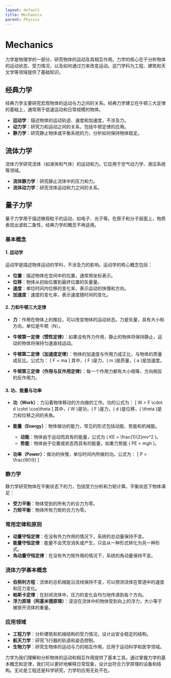 ```yaml
---
layout: default
title: Mechanics
parent: Physics
---
```


# Mechanics

力学是物理学的一部分，研究物体的运动及其相互作用。力学的核心在于分析物体的运动状态、受力情况，以及如何通过力来改变运动。这门学科为工程、建筑和天文学等领域提供了基础知识。

## 经典力学
经典力学主要研究宏观物体的运动与力之间的关系。经典力学建立在牛顿三大定律的基础上，通常用于低速运动和日常规模的物体。

- **运动学**：描述物体的运动轨迹、速度和加速度，不涉及力。
- **动力学**：研究力和运动之间的关系，包括牛顿定律的应用。
- **静力学**：研究静止物体或平衡系统的力，分析如何保持物体稳定。

## 流体力学
流体力学研究流体（如液体和气体）的运动和力。它应用于空气动力学、液压系统等领域。

- **流体静力学**：研究静止流体中的压力和力。
- **流体动力学**：研究流体运动和力之间的关系。

## 量子力学

量子力学用于描述微观粒子的运动，如电子、光子等。在原子和分子层面上，物质表现出波粒二象性，经典力学的概念不再适用。

### 基本概念

#### 1. 运动学
运动学是描述物体运动的学科，不涉及力的影响。运动学的核心概念包括：

- **位置**：描述物体在空间中的位置，通常用坐标表示。
- **位移**：物体从初始位置到最终位置的矢量量。
- **速度**：单位时间内位移的变化率，表示运动的快慢和方向。
- **加速度**：速度的变化率，表示速度随时间的变化。

#### 2. 力和牛顿三大定律

- **力**：作用在物体上的推拉，可以改变物体的运动状态。力是矢量，具有大小和方向，单位是牛顿（N）。
  
- **牛顿第一定律（惯性定律）**：如果没有外力作用，静止的物体将保持静止，运动的物体将保持匀速直线运动。

- **牛顿第二定律（加速度定律）**：物体的加速度与作用力成正比，与物体的质量成反比。公式为：
  \[
  F = ma
  \]
  其中，\( F \)是力，\( m \)是质量，\( a \)是加速度。

- **牛顿第三定律（作用与反作用定律）**：每一个作用力都有大小相等、方向相反的反作用力。

#### 3. 功、能量与功率

- **功（Work）**：力沿着物体移动的方向做的工作。功的公式为：
  \[
  W = F \cdot d \cdot \cos\theta
  \]
  其中，\( W \)是功，\( F \)是力，\( d \)是位移，\( \theta \)是力和位移之间的夹角。

- **能量（Energy）**：物体做功的能力，常见的形式包括动能、势能和机械能。
  
  - **动能**：物体由于运动而具有的能量，公式为 \( KE = \frac{1}{2}mv^2 \)。
  - **势能**：物体由于位置或状态而具有的能量，如重力势能 \( PE = mgh \)。

- **功率（Power）**：做功的快慢，单位时间内所做的功。公式为：
  \[
  P = \frac{W}{t}
  \]

### 静力学

静力学研究物体在平衡状态下的力，包括受力分析和力矩计算。平衡状态下物体满足：

- **受力平衡**：物体受到的所有力的合力为零。
- **力矩平衡**：物体所有力矩的合力为零。

### 常用定律和原则

- **动量守恒定律**：在没有外力作用的情况下，系统的总动量保持不变。
- **能量守恒定律**：能量不会凭空消失或产生，只会从一种形式转化为另一种形式。
- **角动量守恒定律**：在没有外力矩作用的情况下，系统的角动量保持不变。

### 流体力学基本概念

- **伯努利方程**：流体的总机械能沿流线保持不变，可以预测流体在管道中的速度和压力变化。
- **帕斯卡定律**：在封闭流体中，压力的变化会均匀地传递到各个方向。
- **浮力原理（阿基米德原理）**：浸没在流体中的物体受到向上的浮力，大小等于被排开流体的重量。

### 应用领域

- **工程力学**：分析建筑和机械结构的受力情况，设计出安全稳定的结构。
- **航天力学**：研究飞行器的轨道和姿态控制。
- **生物力学**：研究生物体的运动与力的相互作用，应用于运动科学和医学领域。

力学为我们理解和分析物体的运动和相互作用提供了基本工具。通过掌握力学的基本概念和定律，我们可以更好地解释日常现象，设计出符合力学原理的设备和结构。无论是工程还是科学研究，力学的应用无处不在。